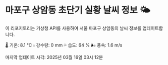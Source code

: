 
# 마포구 상암동 초단기 실황 날씨 정보 🌤️

이 리포지토리는 기상청 API를 사용하여 서울 마포구 상암동의 날씨 정보를 업데이트합니다. 

🌡️ 기온: 8.1 ℃
💧 강수량: 0 mm
💦 습도: 64 %
🌬️ 풍속: 1.6 m/s

마지막 업데이트 시각: 2025년 03월 16일 03시 12분    
